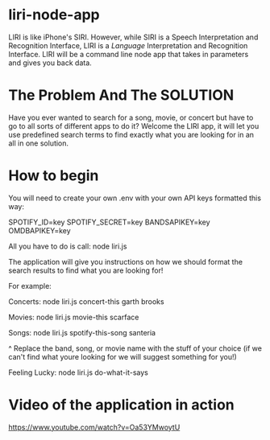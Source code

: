 # liri-node-app
LIRI is like iPhone's SIRI. However, while SIRI is a Speech Interpretation and Recognition Interface, LIRI is a _Language_ Interpretation and Recognition Interface. LIRI will be a command line node app that takes in parameters and gives you back data.

# The Problem And The SOLUTION
Have you ever wanted to search for a song, movie, or concert but have to go to all sorts of different apps to do it?
Welcome the LIRI app, it will let you use predefined search terms to find exactly what you are looking for in an all in one solution.

# How to begin

You will need to create your own .env with your own API keys formatted this way:

SPOTIFY_ID=key
SPOTIFY_SECRET=key
BANDSAPIKEY=key
OMDBAPIKEY=key

All you have to do is call:
node liri.js

The application will give you instructions on how we should format the search results to find what you are looking for!

For example:

Concerts:
node liri.js concert-this garth brooks

Movies:
node liri.js movie-this scarface

Songs:
node liri.js spotify-this-song santeria

^ Replace the band, song, or movie name with the stuff of your choice (if we can't find what youre looking for we will suggest something for you!)

Feeling Lucky:
node liri.js do-what-it-says

# Video of the application in action

https://www.youtube.com/watch?v=Oa53YMwoytU






